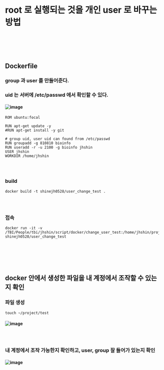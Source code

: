 # root 로 실행되는 것을 개인 user 로 바꾸는 방법
### <br/><br/><br/>

## Dockerfile
### group 과 user 를 만들어준다.
### uid 는 서버에 /etc/passwd 에서 확인할 수 있다.
#### ![image](https://github.com/Shin-jongwhan/docker/assets/62974484/d78e0047-065d-49a5-bf38-331d96b26fd1)
```
ROM ubuntu:focal

RUN apt-get update -y
#RUN apt-get install -y git

# group uid, user uid can found from /etc/passwd
RUN groupadd -g 810810 bioinfo
RUN useradd -r -u 2100 -g bioinfo jhshin
USER jhshin
WORKDIR /home/jhshin
```
### <br/>

### build 
```
docker build -t shinejh0528/user_change_test .
```
### <br/>

### 접속
```
docker run -it -v /TBI/People/tbi/jhshin/script/docker/change_user_test:/home/jhshin/project shinejh0528/user_change_test
```
### <br/><br/><br/>

## docker 안에서 생성한 파일을 내 계정에서 조작할 수 있는지 확인
### 파일 생성
```
touch ~/project/test
```
#### ![image](https://github.com/Shin-jongwhan/docker/assets/62974484/1811fefc-e7b9-4eca-b977-f129ff4f8e24)
### <br/>

### 내 계정에서 조작 가능한지 확인하고, user, group 잘 들어가 있는지 확인
#### ![image](https://github.com/Shin-jongwhan/docker/assets/62974484/8279bb6e-d976-474b-a4ed-ed25d5a96e74)
